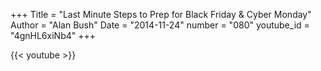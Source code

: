 +++
Title = "Last Minute Steps to Prep for Black Friday & Cyber Monday"
Author = "Alan Bush"
Date = "2014-11-24"
number = "080"
youtube_id = "4gnHL6xiNb4"
+++

{{< youtube >}}
